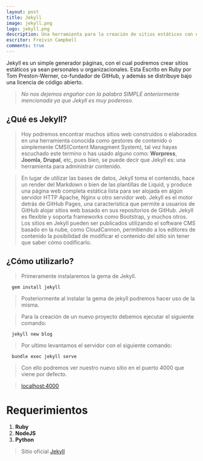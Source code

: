 ```yaml
---
layout: post
title: Jekyll
image: jekyll.png
logo: jekyll.png
description: Una herramienta para la creación de sitios estáticos con el poder de Ruby.
escritor: Freivin Campbell
comments: true
---
```


<p class="intro"><span class="dropcap">J</span>ekyll es un simple generador páginas, con el cual podremos crear sitios estáticos ya sean personales u organizacionales. Esta Escrito en Ruby por Tom Preston-Werner, co-fundador de GitHub, y además se distribuye bajo una licencia de código abierto. </p>

>*No nos dejemos engañar con la palabra SIMPLE anteriormente mencionada ya que Jekyll es muy poderoso.*

## ¿Qué es Jekyll?

>Hoy podremos encontrar muchos sitios web construidos o elaborados en una herramienta conocida como gestores de contenido o simplemente CMS(Content Managment System), tal vez hayas escuchado este termino o has usado alguno como:  **Worpress**, **Joomla**, **Drupal**, etc, pues bien, se puede decir  que Jekyll es: una herramienta para administrar contenido.

>En lugar de utilizar las bases de datos, Jekyll toma el contenido, hace un render del Markdown o bien de las plantillas de Liquid, y produce una página web completa estática lista para ser alojada en algún servidor HTTP Apache, Nginx u otro servidor web. Jekyll es el motor detrás de GitHub Pages, una característica que permite a usuarios de GitHub  alojar sitios web basado en sus repositorios de GitHub. Jekyll es flexible y soporta frameworks como Bootstrap, y muchos otros. Los sitios en Jekyll  pueden ser publicados utilizando el software CMS basado en la nube, como CloudCannon, permitiendo a los editores de contenido la posibilidad de modificar el contenido del sitio sin tener que saber cómo codificarlo.

## ¿Cómo utilizarlo?

>Primeramente instalaremos la gema de Jekyll.

```shell
  gem install jekyll
```

>Posteriormente al instalar la gema de jekyll podremos hacer uso de la misma.

>Para la creación de un nuevo proyecto debemos ejecutar el siguiente comando:

```shell
  jekyll new blog
```

>Por ultimo levantamos el servidor con el siguiente comando:

```shell
  bundle exec jekyll serve
```

>Con ello podremos ver nuestro nuevo sitio en el puerto 4000 que viene por defecto.

>[localhost:4000](http://localhost:4000/)

# Requerimientos

1. **Ruby**
2. **NodeJS**
3. **Python**

> Sitio oficial [Jekyll](https://jekyllrb.com/)
